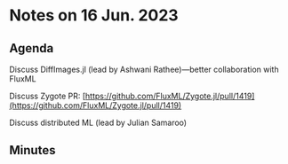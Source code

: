 # Notes on 16 Jun. 2023

## Agenda

Discuss DiffImages.jl (lead by Ashwani Rathee)—better collaboration with FluxML

Discuss Zygote PR: [https://github.com/FluxML/Zygote.jl/pull/1419](https://github.com/FluxML/Zygote.jl/pull/1419)

Discuss distributed ML (lead by Julian Samaroo)

## Minutes


